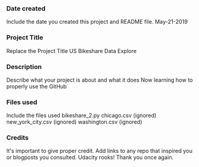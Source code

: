 ### Date created
Include the date you created this project and README file.
May-21-2019

### Project Title
Replace the Project Title
US Bikeshare Data Explore

### Description
Describe what your project is about and what it does
Now learning how to properly use the GitHub

### Files used
Include the files used
bikeshare_2.py
chicago.csv (ignored)
new_york_city.csv (ignored)
washington.csv (ignored)

### Credits
It's important to give proper credit. Add links to any repo that inspired you or blogposts you consulted.
Udacity rooks! Thank you once again.

